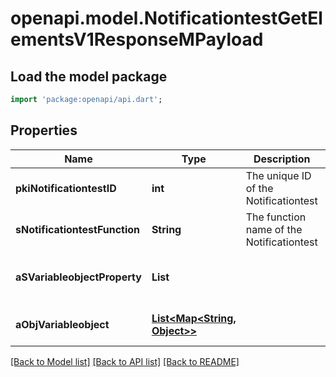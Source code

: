 # openapi.model.NotificationtestGetElementsV1ResponseMPayload

## Load the model package
```dart
import 'package:openapi/api.dart';
```

## Properties
Name | Type | Description | Notes
------------ | ------------- | ------------- | -------------
**pkiNotificationtestID** | **int** | The unique ID of the Notificationtest | 
**sNotificationtestFunction** | **String** | The function name of the Notificationtest | 
**aSVariableobjectProperty** | **List<String>** |  | [optional] [default to const []]
**aObjVariableobject** | [**List<Map<String, Object>>**](Map.md) |  | [default to const []]

[[Back to Model list]](../README.md#documentation-for-models) [[Back to API list]](../README.md#documentation-for-api-endpoints) [[Back to README]](../README.md)


